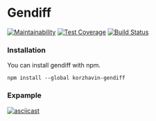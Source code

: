 # Gendiff

[![Maintainability](https://api.codeclimate.com/v1/badges/ae8cd48fc9bd155c41f2/maintainability)](https://codeclimate.com/github/ValeryKorzhavin/project-lvl2-s455/maintainability)
[![Test Coverage](https://api.codeclimate.com/v1/badges/ae8cd48fc9bd155c41f2/test_coverage)](https://codeclimate.com/github/ValeryKorzhavin/project-lvl2-s455/test_coverage)
[![Build Status](https://travis-ci.org/ValeryKorzhavin/project-lvl2-s455.svg?branch=master)](https://travis-ci.org/ValeryKorzhavin/project-lvl2-s455)

### Installation
You can install gendiff with npm.
```
npm install --global korzhavin-gendiff
```

### Expample

[![asciicast](https://asciinema.org/a/L1AeSck0SFxAb6WOCghzuBVVQ.svg)](https://asciinema.org/a/L1AeSck0SFxAb6WOCghzuBVVQ)

[//]: # (description, usage)